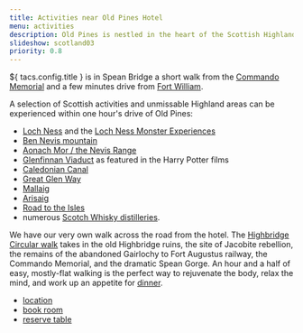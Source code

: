 ```yaml
---
title: Activities near Old Pines Hotel
menu: activities
description: Old Pines is nestled in the heart of the Scottish Highlands close to Ben Nevis, Loch Ness, and Fort William.
slideshow: scotland03
priority: 0.8
---
```


${ tacs.config.title } is in Spean Bridge a short walk from the [Commando Memorial](https://www.undiscoveredscotland.co.uk/speanbridge/commando/) and a few minutes drive from [Fort William](https://visitfortwilliam.co.uk/).

A selection of Scottish activities and unmissable Highland areas can be experienced within one hour's drive of Old Pines:

* [Loch Ness](http://www.lochness.com/) and the [Loch Ness Monster Experiences](https://www.visitinvernesslochness.com/explore-the-scottish-highlands/loch-ness-myths-and-legends/)
* [Ben Nevis mountain](http://ben-nevis.com/)
* [Aonach Mor / the Nevis Range](https://www.nevisrange.co.uk/)
* [Glenfinnan Viaduct](https://www.visitscotland.com/info/towns-villages/glenfinnan-p236571) as featured in the Harry Potter films
* [Caledonian Canal](https://www.scottishcanals.co.uk/canals/caledonian-canal/)
* [Great Glen Way](https://www.highland.gov.uk/greatglenway/)
* [Mallaig](https://www.undiscoveredscotland.co.uk/mallaig/mallaig/index.html)
* [Arisaig](https://www.undiscoveredscotland.co.uk/arisaig/arisaig/index.html)
* [Road to the Isles](https://www.road-to-the-isles.org.uk/)
* numerous [Scotch Whisky distilleries](https://www.bennevisdistillery.com/).

We have our very own walk across the road from the hotel. The [Highbridge Circular walk](https://www.wildlochaber.com/spean-bridge/walking/high-bridge-and-commando-memorial) takes in the old Highbridge ruins, the site of Jacobite rebellion, the remains of the abandoned Gairlochy to Fort Augustus railway, the Commando Memorial, and the dramatic Spean Gorge. An hour and a half of easy, mostly-flat walking is the perfect way to rejuvenate the body, relax the mind, and work up an appetite for [dinner](--ROOT--restaurant/).


<ul class="flexcenter">
  <li><a href="--ROOT--location/" class="button">location</a></li>
  <li><a href="--ROOT--rooms/booking/" class="button">book room</a></li>
  <li><a href="--ROOT--restaurant/reserve-table/" class="button">reserve table</a></li>
</ul>

